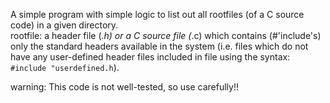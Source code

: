 A simple program with simple logic to list out all rootfiles (of a C source code) in a given directory.  
rootfile: a header file (*.h) or a C source file (*.c) which contains (#'include's) only the standard headers available in the system (i.e. files which do not have any user-defined header files included in file using the syntax: `#include "userdefined.h`).

warning: This code is not well-tested, so use carefully!!
